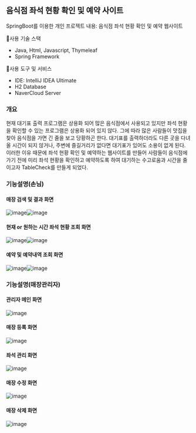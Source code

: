 ## 음식점 좌석 현황 확인 및 예약 사이트 <TableCheck>

SpringBoot를 이용한 개인 프로젝트 내용: 음식점 좌석 현황 확인 및 예약 웹사이트

📌사용 기술 스택
- Java, Html, Javascript, Thymeleaf
- Spring Framework

📌사용 도구 및 서비스
- IDE: IntelliJ IDEA Ultimate
- H2 Database
- NaverCloud Server

### 개요
현재 대기표 출력 프로그램은 상용화 되어 많은 음식점에서 사용되고 있지만 좌석 현황을 확인할 수 있는 프로그램은 상용화 되어 있지 않다.
그에 따라 많은 사람들이 맛집을 찾아 음식점을 가면 긴 줄을 보고 당황하곤 한다. 대기표를 출력하더라도 다른 곳을 다녀올 시간이 되지 않거나, 주변에 즐길거리가 없다면 대기표가 있어도 소용이 없게 된다.
이러한 이유 때문에 좌석 현황 확인 및 예약하는 웹사이트를 만들어 사람들이 음식점에 가기 전에 미리 좌석 현황을 확인하고 예약하도록 하여 대기하는 수고로움과 시간을 줄이고자 TableCheck를 만들게 되었다. 

 ### 기능설명(손님)
 #### 매장 검색 및 결과 화면
 ![image](https://user-images.githubusercontent.com/77527453/136753043-808439b8-872c-46dd-9d10-767d47d2b800.png)![image](https://user-images.githubusercontent.com/77527453/136753059-0bcbc052-7798-4c8d-80eb-16aca96848a4.png)
 
 
 #### 현재 or 원하는 시간 좌석 현황 조회 화면
![image](https://user-images.githubusercontent.com/77527453/136753326-efa8cb56-d065-456e-8f9f-6e709a278285.png)![image](https://user-images.githubusercontent.com/77527453/136753345-0f18fe13-fe53-4308-889e-87e2714c0f90.png)


 #### 예약 및 예약내역 조회 화면
 ![image](https://user-images.githubusercontent.com/77527453/136753549-53550343-86c7-42c1-ad65-4e42fcfc0f78.png)![image](https://user-images.githubusercontent.com/77527453/136753563-6de49003-f9c8-4729-8c0c-e9117fedc144.png)
 

### 기능설명(매장관리자)
 #### 관리자 메인 화면
 ![image](https://user-images.githubusercontent.com/77527453/136753740-10012601-86d7-482d-af3d-27b907ec6558.png)
 

 #### 매장 등록 화면
 ![image](https://user-images.githubusercontent.com/77527453/136753847-af4f5289-aa62-44ae-abd6-4434c5d8adab.png)
 
 
 #### 좌석 관리 화면
 ![image](https://user-images.githubusercontent.com/77527453/136753976-1f7c1f65-d9ea-47ed-be0d-421c399dec16.png)
 
 
 #### 매장 수정 화면
 ![image](https://user-images.githubusercontent.com/77527453/136754027-c4c74656-f304-40d2-8211-534f96ed5dae.png)
 
 
 #### 매장 삭제 화면
 ![image](https://user-images.githubusercontent.com/77527453/136754075-ea2386b5-8730-45e1-a8a4-0756911dbe44.png)
 
